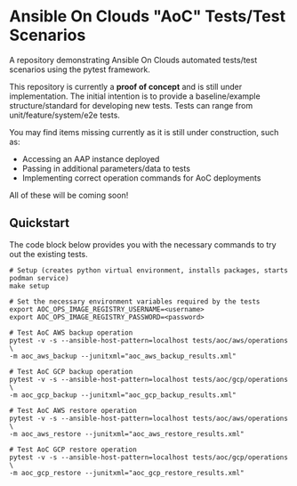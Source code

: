 # Ansible On Clouds "AoC" Tests/Test Scenarios

A repository demonstrating Ansible On Clouds automated tests/test scenarios
using the pytest framework.

This repository is currently a **proof of concept** and is still under
implementation. The initial intention is to provide a baseline/example
structure/standard for developing new tests. Tests can range from
unit/feature/system/e2e tests.

You may find items missing currently as it is still under construction, such as:

* Accessing an AAP instance deployed
* Passing in additional parameters/data to tests
* Implementing correct operation commands for AoC deployments

All of these will be coming soon!

## Quickstart

The code block below provides you with the necessary commands to try out
the existing tests.

```shell
# Setup (creates python virtual environment, installs packages, starts podman service)
make setup

# Set the necessary environment variables required by the tests
export AOC_OPS_IMAGE_REGISTRY_USERNAME=<username>
export AOC_OPS_IMAGE_REGISTRY_PASSWORD=<password>

# Test AoC AWS backup operation
pytest -v -s --ansible-host-pattern=localhost tests/aoc/aws/operations \
-m aoc_aws_backup --junitxml="aoc_aws_backup_results.xml"

# Test AoC GCP backup operation
pytest -v -s --ansible-host-pattern=localhost tests/aoc/gcp/operations \
-m aoc_gcp_backup --junitxml="aoc_gcp_backup_results.xml"

# Test AoC AWS restore operation
pytest -v -s --ansible-host-pattern=localhost tests/aoc/aws/operations \
-m aoc_aws_restore --junitxml="aoc_aws_restore_results.xml"

# Test AoC GCP restore operation
pytest -v -s --ansible-host-pattern=localhost tests/aoc/gcp/operations \
-m aoc_gcp_restore --junitxml="aoc_gcp_restore_results.xml"
```
